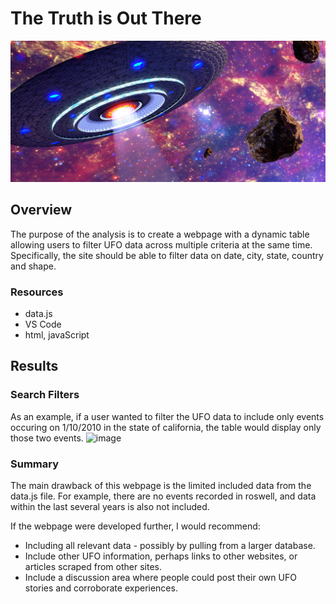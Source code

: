 # The Truth is Out There
![image](images/ufo.png)
## Overview
The purpose of the analysis is to create a webpage with a dynamic table allowing users to filter UFO data across multiple criteria at the same time.  Specifically, the site should be able to filter data on date, city, state, country and shape.

### Resources
- data.js
- VS Code
- html, javaScript

## Results

### Search Filters
As an example, if a user wanted to filter the UFO data to include only events occuring on 1/10/2010 in the state of california, the table would display only those two events.
![image](images/.........)

### Summary
The main drawback of this webpage is the limited included data from the data.js file.  For example, there are no events recorded in roswell, and data within the last several years is also not included.  

If the webpage were developed further, I would recommend:
- Including all relevant data - possibly by pulling from a larger database.
- Include other UFO information, perhaps links to other websites, or articles scraped from other sites.
- Include a discussion area where people could post their own UFO stories and corroborate experiences.
